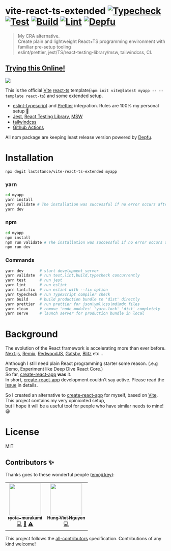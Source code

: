 # vite-react-ts-extended [![Typecheck](https://github.com/laststance/vite-react-ts-extended/actions/workflows/typecheck.yml/badge.svg)](https://github.com/laststance/vite-react-ts-extended/actions/workflows/typecheck.yml) [![Test](https://github.com/laststance/vite-react-ts-extended/actions/workflows/test.yml/badge.svg)](https://github.com/laststance/vite-react-ts-extended/actions/workflows/test.yml) [![Build](https://github.com/laststance/vite-react-ts-extended/actions/workflows/build.yml/badge.svg)](https://github.com/laststance/vite-react-ts-extended/actions/workflows/build.yml) [![Lint](https://github.com/laststance/vite-react-ts-extended/actions/workflows/lint.yml/badge.svg)](https://github.com/laststance/vite-react-ts-extended/actions/workflows/lint.yml) [![Depfu](https://badges.depfu.com/badges/6c7775918ccc8647160750e168617a65/overview.svg)](https://depfu.com/github/laststance/vite-react-ts-extended?project_id=32682)

> My CRA alternative.  
> Create plain and lightweight React+TS programming environment with familiar pre-setup tooling  
> eslint/prettier, jest/TS/react-testing-library/msw, tailwindcss, CI.

## [Trying this Online!](https://codesandbox.io/s/vite-react-ts-extended-cbgyfz?file=/src/App.tsx)

<img src="https://digital3.nyc3.cdn.digitaloceanspaces.com/ext.png" />

This is the official [Vite](https://vitejs.dev/) [react-ts](https://stackblitz.com/edit/vitejs-vite-is3dmk?file=index.html&terminal=dev) template(`npm init vite@latest myapp -- --template react-ts`) and some extended setup.

- [eslint-typescript](https://github.com/typescript-eslint/typescript-eslint) and [Prettier](https://prettier.io/) integration. Rules are 100% my personal setup 💅
- [Jest](https://jestjs.io/), [React Testing Library](https://testing-library.com/docs/react-testing-library/intro/), [MSW](https://mswjs.io/)
- [tailwindcss](https://tailwindcss.com/)
- [Github Actions](https://github.com/features/actions)

All npm package are keeping least release version powered by [Depfu](https://depfu.com/).

# Installation

```
npx degit laststance/vite-react-ts-extended myapp
```

### yarn

```sh
cd myapp
yarn install
yarn validate # The installation was successful if no error occurs after running 'validate'.
yarn dev
```

### npm

```sh
cd myapp
npm install
npm run validate # The installation was successful if no error occurs after running 'validate'.
npm run dev
```

### Commands

```sh
yarn dev       # start development server
yarn validate  # run test,lint,build,typecheck concurrently
yarn test      # run jest
yarn lint      # run eslint
yarn lint:fix  # run eslint with --fix option
yarn typecheck # run TypeScript compiler check
yarn build     # build production bundle to 'dist' directly
yarn prettier  # run prettier for json|yml|css|md|mdx files
yarn clean     # remove 'node_modules' 'yarn.lock' 'dist' completely
yarn serve     # launch server for production bundle in local
```


# Background

The evolution of the React framework is accelerating more than ever before.  
[Next.js](https://nextjs.org/), [Remix](https://remix.run/), [RedwoodJS](https://redwoodjs.com/), [Gatsby](https://www.gatsbyjs.com/), [Blitz](https://blitzjs.com/) etc...

Ahthough I still need plain React programming starter some reason. (.e.g Demo, Experiment like Deep Dive React Core.)  
So far, [create-react-app](https://github.com/facebook/create-react-app) **was** it.  
In short, [create-react-app](https://github.com/facebook/create-react-app) development couldn't say active. Please read the [Issue](https://github.com/facebook/create-react-app/issues/11180) in details.

So I created an alternative to [create-react-app](https://github.com/facebook/create-react-app) for myself, based on [Vite](https://github.com/facebook/create-react-app).  
This project contains my very opinionted setup,  
but I hope it will be a useful tool for people who have similar needs to mine! 😀

# License

MIT

## Contributors ✨

Thanks goes to these wonderful people ([emoji key](https://allcontributors.org/docs/en/emoji-key)):

<!-- ALL-CONTRIBUTORS-LIST:START - Do not remove or modify this section -->
<!-- prettier-ignore-start -->
<!-- markdownlint-disable -->
<table>
  <tr>
    <td align="center"><a href="http://ryota-murakami.github.io/"><img src="https://avatars1.githubusercontent.com/u/5501268?s=400&u=7bf6b1580b95930980af2588ef0057f3e9ec1ff8&v=4?s=100" width="100px;" alt=""/><br /><sub><b>ryota-murakami</b></sub></a><br /><a href="https://github.com/laststance/vite-react-ts-extended/commits?author=ryota-murakami" title="Code">💻</a> <a href="https://github.com/laststance/vite-react-ts-extended/commits?author=ryota-murakami" title="Documentation">📖</a> <a href="https://github.com/laststance/vite-react-ts-extended/commits?author=ryota-murakami" title="Tests">⚠️</a></td>
    <td align="center"><a href="https://hung.dev"><img src="https://avatars.githubusercontent.com/u/8603085?v=4?s=100" width="100px;" alt=""/><br /><sub><b>Hung Viet Nguyen</b></sub></a><br /><a href="https://github.com/laststance/vite-react-ts-extended/commits?author=nvh95" title="Code">💻</a></td>
  </tr>
</table>

<!-- markdownlint-restore -->
<!-- prettier-ignore-end -->

<!-- ALL-CONTRIBUTORS-LIST:END -->

This project follows the [all-contributors](https://github.com/all-contributors/all-contributors) specification. Contributions of any kind welcome!
